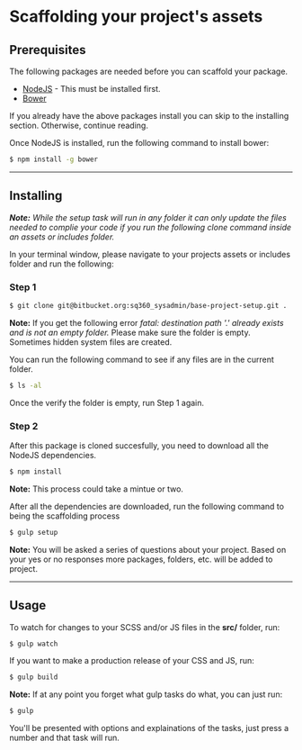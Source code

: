 # Scaffolding your project's assets

## Prerequisites

The following packages are needed before you can scaffold your package.

+ [NodeJS](https://nodejs.org/en/download/) - This must be installed first.
+ [Bower](http://bower.io/)

If you already have the above packages install you can skip to the installing section.  Otherwise, continue reading.

Once NodeJS is installed, run the following command to install bower:

```bash
$ npm install -g bower 
```

---

## Installing

_**Note:** While the setup task will run in any folder it can only update the files needed to complie your code if you run the following clone command inside an assets or includes folder._

In your terminal window, please navigate to your projects assets or includes folder and run the following:

### Step 1

```bash
$ git clone git@bitbucket.org:sq360_sysadmin/base-project-setup.git .
```

**Note:** If you get the following error _fatal: destination path '.' already exists and is not an empty folder._ Please make sure the folder is empty.  Sometimes hidden system files are created.

You can run the following command to see if any files are in the current folder.

```bash
$ ls -al
```

Once the verify the folder is empty, run Step 1 again.

### Step 2

After this package is cloned succesfully, you need to download all the NodeJS dependencies.

```bash
$ npm install
```

**Note:** This process could take a mintue or two.

After all the dependencies are downloaded, run the following command to being the scaffolding process

```bash
$ gulp setup
```

**Note:** You will be asked a series of questions about your project.  Based on your yes or no responses  more packages, folders, etc. will be added to project.

---

## Usage

To watch for changes to your SCSS and/or JS files in the **src/** folder, run:

```bash
$ gulp watch
```

If you want to make a production release of your CSS and JS, run:

```bash
$ gulp build
```

**Note:** If at any point you forget what gulp tasks do what, you can just run:

```bash
$ gulp
```


You'll be presented with options and explainations of the tasks, just press a number and that task will run.